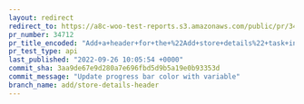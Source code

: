 ```yaml
---
layout: redirect
redirect_to: https://a8c-woo-test-reports.s3.amazonaws.com/public/pr/34712/api/index.html
pr_number: 34712
pr_title_encoded: "Add+a+header+for+the+%22Add+store+details%22+task+in+woocommerce+admin"
pr_test_type: api
last_published: "2022-09-26 10:05:54 +0000"
commit_sha: 3aa9de67e9d280a7e696fbd5d9b5a19e0b93353d
commit_message: "Update progress bar color with variable"
branch_name: add/store-details-header
---
```

